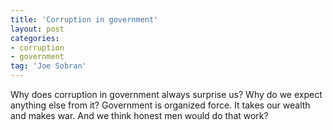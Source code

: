 ```yaml
---
title: 'Corruption in government'
layout: post
categories:
- corruption
- government
tag: 'Joe Sobran'
---
```


Why does corruption in government always surprise us? Why do we expect anything else from it? Government is organized force. It takes our wealth and makes war. And we think honest men would do that work?